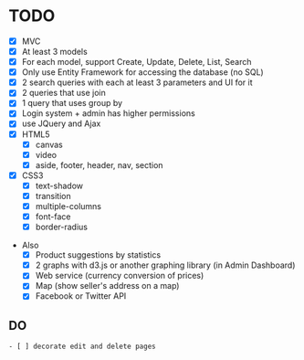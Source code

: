 # TODO
- [x] MVC
- [x] At least 3 models
- [x] For each model, support Create, Update, Delete, List, Search
- [x] Only use Entity Framework for accessing the database (no SQL)
- [x] 2 search queries with each at least 3 parameters and UI for it
- [x] 2 queries that use join
- [x] 1 query that uses group by
- [x] Login system + admin has higher permissions
- [x] use JQuery and Ajax
- [x] HTML5
    - [x] canvas
    - [x] video
    - [x] aside, footer, header, nav, section
- [x] CSS3
    - [x] text-shadow
    - [x] transition
    - [x] multiple-columns
    - [x] font-face
    - [x] border-radius
- Also
    - [x] Product suggestions by statistics
    - [x] 2 graphs with d3.js or another graphing library (in Admin Dashboard)
    - [x] Web service (currency conversion of prices)
    - [x] Map (show seller's address on a map)
    - [x] Facebook or Twitter API

## DO
    - [ ] decorate edit and delete pages
